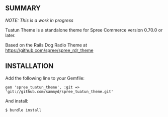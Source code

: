 SUMMARY
-------

*NOTE: This is a work in progress*

Tuatun Theme is a standalone theme for Spree Commerce version 0.70.0 or later.

Based on the Rails Dog Radio Theme at https://github.com/spree/spree_rdr_theme

INSTALLATION
------------

Add the following line to your Gemfile:

    gem 'spree_tuatun_theme', :git => 'git://github.com/sammyd/spree_tuatun_theme.git'

And install:

    $ bundle install
